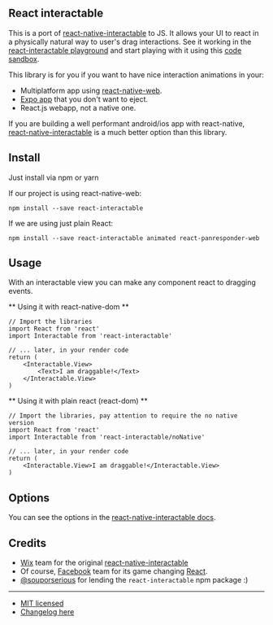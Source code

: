 React interactable
-------------------

This is a port of [react-native-interactable](https://github.com/wix/react-native-interactable) to JS. It allows your UI to react in a physically natural way to user's drag interactions. See it working in the [react-interactable playground](https://react-interactable.netlify.com/) and start playing with it using this [code sandbox](https://codesandbox.io/s/n4kq4ylk6l).

This library is for you if you want to have nice interaction animations in your:
* Multiplatform app using [react-native-web](https://github.com/necolas/react-native-web).
* [Expo app](https://expo.io/) that you don't want to eject.
* React.js webapp, not a native one.

If you are building a well performant android/ios app with react-native, [react-native-interactable](https://github.com/wix/react-native-interactable) is a much better option than this library.

## Install
Just install via npm or yarn

If our project is using react-native-web:
```
npm install --save react-interactable
```

If we are using just plain React:
```
npm install --save react-interactable animated react-panresponder-web
```

## Usage
With an interactable view you can make any component react to dragging events. 

** Using it with react-native-dom **
```
// Import the libraries
import React from 'react'
import Interactable from 'react-interactable'

// ... later, in your render code
return (
	<Interactable.View>
		<Text>I am draggable!</Text>
	</Interactable.View>
)
```

** Using it with plain react (react-dom) **
```
// Import the libraries, pay attention to require the no native version
import React from 'react'
import Interactable from 'react-interactable/noNative'

// ... later, in your render code
return (
	<Interactable.View>I am draggable!</Interactable.View>
)
```

## Options
You can see the options in the [react-native-interactable docs](https://github.com/wix/react-native-interactable#usage).

## Credits
* [Wix](https://wix.com) team for the original [react-native-interactable](https://github.com/wix/react-native-interactable)
* Of course, [Facebook](https://facebook.com) team for its game changing [React](https://reactjs.org/).
* [@souporserious](https://github.com/souporserious) for lending the `react-interactable` npm package :)

---

* [MIT licensed](LICENSE)
* [Changelog here](changelog.md)
